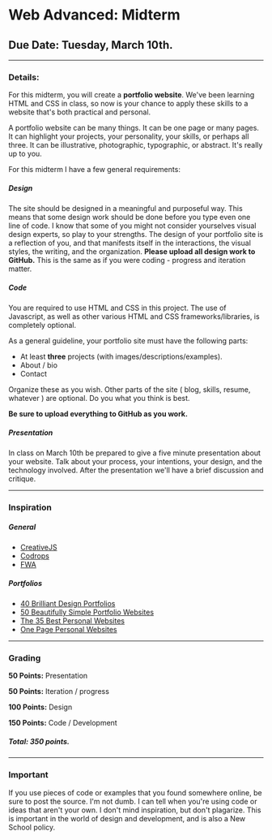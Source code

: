 # Web Advanced: Midterm

## Due Date: Tuesday, March 10th.
----

### Details:

For this midterm, you will create a **portfolio website**. We've been learning HTML and CSS in class, so now is your chance to apply these skills to a website that's both practical and personal.

A portfolio website can be many things. It can be one page or many pages. It can highlight your projects, your personality, your skills, or perhaps all three. It can be illustrative, photographic, typographic, or abstract. It's really up to you.

For this midterm I have a few general requirements:

##### Design
The site should be designed in a meaningful and purposeful way. This means that some design work should be done before you type even one line of code. I know that some of you might not consider yourselves visual design experts, so play to your strengths. The design of your portfolio site is a reflection of you, and that manifests itself in the interactions, the visual styles, the writing, and the organization. **Please upload all design work to GitHub.** This is the same as if you were coding - progress and iteration matter.

##### Code
You are required to use HTML and CSS in this project. The use of Javascript, as well as other various HTML and CSS frameworks/libraries, is completely optional.

As a general guideline, your portfolio site must have the following parts:

* At least **three** projects (with images/descriptions/examples).
* About / bio
* Contact

Organize these as you wish. Other parts of the site ( blog, skills, resume, whatever ) are optional. Do you what you think is best.

**Be sure to upload everything to GitHub as you work.**

##### Presentation
In class on March 10th be prepared to give a five minute presentation about your website. Talk about your process, your intentions, your design, and the technology involved. After the presentation we'll have a brief discussion and critique.

----

### Inspiration

##### General
* [CreativeJS](http://creativejs.com/)
* [Codrops](http://tympanus.net/codrops/)
* [FWA](http://www.thefwa.com/)

##### Portfolios
* [40 Brilliant Design Portfolios](http://www.creativebloq.com/portfolios/examples-712368)
* [50 Beautifully Simple Portfolio Websites](http://designinstruct.com/inspiration-web-design/simple-portfolio-websites-inspiration/)
* [The 35 Best Personal Websites](https://www.themuse.com/advice/the-35-best-personal-websites-weve-ever-seen)
* [One Page Personal Websites](https://onepagelove.com/gallery/personal)

____

### Grading
**50 Points:** Presentation

**50 Points:** Iteration / progress

**100 Points:** Design

**150 Points:** Code / Development

##### Total: 350 points.

----

### Important
If you use pieces of code or examples that you found somewhere online, be sure to post the source. I'm not dumb. I can tell when you're using code or ideas that aren't your own. I don't mind inspiration, but don't plagarize. This is important in the world of design and development, and is also a New School policy.



